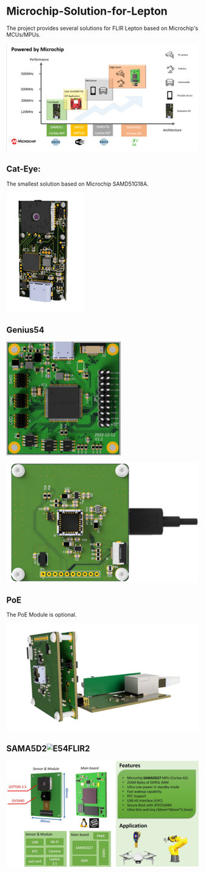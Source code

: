 # Microchip-Solution-for-Lepton
The project provides several solutions for FLIR Lepton based on Microchip's MCUs/MPUs.

![image-20230527115834372](png/roadmap.png)



## Cat-Eye:

 The smallest solution based on Microchip SAMD51G18A.

![cat_eye](png/cat_eye.png)

## Genius54

<img src="png/E54FLIR2.png" alt="E54FLIR2" style="zoom:50%;" />

![E54FLIR](png/E54FLIR.png)



## PoE

The PoE Module is optional. 

![E54FLIR_PoE](png/E54FLIR_PoE.png)

## SAMA5D2![E54FLIR2](pngE54FLIR2.png)

![SAMA5D2](png/SAMA5D2.jpg)
